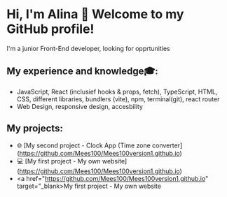 # Hi, I'm Alina 👋 Welcome to my GitHub profile!

 I'm a junior Front-End developer, looking for opprtunities

## My experience and knowledge🎓:
- JavaScript, React (inclusief hooks & props, fetch), TypeScript, HTML, CSS, different libraries, bundlers (vite), npm, terminal(git), react router 
- Web Design, responsive design, accesbility
  
## My projects:
- 🌐 [My second project - Clock App (Time zone converter] (https://github.com/Mees100/Mees100version1.github.io) 
- 💻 [My first project - My own website] (https://github.com/Mees100/Mees100version1.github.io)
- <a href="https://github.com/Mees100/Mees100version1.github.io" target="_blank>My first project - My own website</a>



